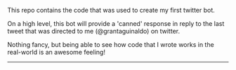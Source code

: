 This repo contains the code that was used to create my first twitter bot.

On a high level, this bot will provide a 'canned' response in reply to the last tweet that was directed to me (@grantaguinaldo) on twitter.

Nothing fancy, but being able to see how code that I wrote works in the real-world is an awesome feeling!

***
